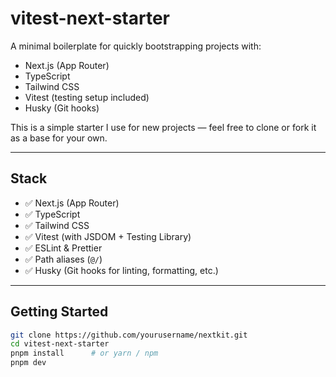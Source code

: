# vitest-next-starter

A minimal boilerplate for quickly bootstrapping projects with:

- Next.js (App Router)
- TypeScript
- Tailwind CSS
- Vitest (testing setup included)
- Husky (Git hooks)

This is a simple starter I use for new projects — feel free to clone or fork it as a base for your own.

---

## Stack

- ✅ Next.js (App Router)
- ✅ TypeScript
- ✅ Tailwind CSS
- ✅ Vitest (with JSDOM + Testing Library)
- ✅ ESLint & Prettier
- ✅ Path aliases (`@/`)
- ✅ Husky (Git hooks for linting, formatting, etc.)

---

## Getting Started

```bash
git clone https://github.com/yourusername/nextkit.git
cd vitest-next-starter
pnpm install      # or yarn / npm
pnpm dev
